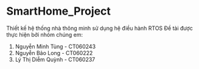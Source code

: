 # SmartHome_Project
Thiết kế hệ thống nhà thông minh sử dụng hệ điều hành RTOS
Đề tài được thực hiện bởi nhóm chúng em:
1. Nguyễn Minh Tùng - CT060243
2. Nguyễn Bảo Long - CT060222
3. Lý Thị Diễm Quỳnh - CT060237
